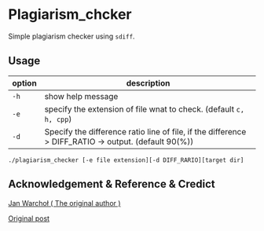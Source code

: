 # Plagiarism_chcker
Simple plagiarism checker using `sdiff`.

## Usage
| option | description |
|--------|-------------|
| `-h`   | show help message |
| `-e`   | specify the extension of file wnat to check. (default `c, h, cpp`) |
| `-d`   | Specify the difference ratio line of file, if the difference > DIFF_RATIO -> output. (default 90(%))|

```
./plagiarism_checker [-e file extension][-d DIFF_RARIO][target dir]
```

## Acknowledgement & Reference & Credict
[Jan Warchoł ( The original author )](https://stackoverflow.com/users/2058424/jan-warcho%c5%82)

[Original post](https://stackoverflow.com/questions/2722947/percentage-value-with-gnu-diff)
